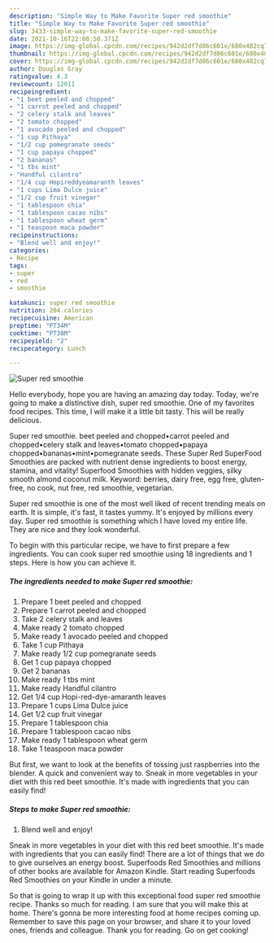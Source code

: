 ```yaml
---
description: "Simple Way to Make Favorite Super red smoothie"
title: "Simple Way to Make Favorite Super red smoothie"
slug: 3433-simple-way-to-make-favorite-super-red-smoothie
date: 2021-10-16T22:08:50.371Z
image: https://img-global.cpcdn.com/recipes/942d2df7d86c601e/680x482cq70/super-red-smoothie-recipe-main-photo.jpg
thumbnail: https://img-global.cpcdn.com/recipes/942d2df7d86c601e/680x482cq70/super-red-smoothie-recipe-main-photo.jpg
cover: https://img-global.cpcdn.com/recipes/942d2df7d86c601e/680x482cq70/super-red-smoothie-recipe-main-photo.jpg
author: Douglas Gray
ratingvalue: 4.3
reviewcount: 12011
recipeingredient:
- "1 beet peeled and chopped"
- "1 carrot peeled and chopped"
- "2 celery stalk and leaves"
- "2 tomato chopped"
- "1 avocado peeled and chopped"
- "1 cup Pithaya"
- "1/2 cup pomegranate seeds"
- "1 cup papaya chopped"
- "2 bananas"
- "1 tbs mint"
- "Handful cilantro"
- "1/4 cup Hopireddyeamaranth leaves"
- "1 cups Lima Dulce juice"
- "1/2 cup fruit vinegar"
- "1 tablespoon chia"
- "1 tablespoon cacao nibs"
- "1 tablespoon wheat germ"
- "1 teaspoon maca powder"
recipeinstructions:
- "Blend well and enjoy!"
categories:
- Recipe
tags:
- super
- red
- smoothie

katakunci: super red smoothie 
nutrition: 204 calories
recipecuisine: American
preptime: "PT34M"
cooktime: "PT38M"
recipeyield: "2"
recipecategory: Lunch

---
```



![Super red smoothie](https://img-global.cpcdn.com/recipes/942d2df7d86c601e/680x482cq70/super-red-smoothie-recipe-main-photo.jpg)

Hello everybody, hope you are having an amazing day today. Today, we're going to make a distinctive dish, super red smoothie. One of my favorites food recipes. This time, I will make it a little bit tasty. This will be really delicious.

Super red smoothie. beet peeled and chopped•carrot peeled and chopped•celery stalk and leaves•tomato chopped•papaya chopped•bananas•mint•pomegranate seeds. These Super Red SuperFood Smoothies are packed with nutrient dense ingredients to boost energy, stamina, and vitality! Superfood Smoothies with hidden veggies, silky smooth almond coconut milk. Keyword: berries, dairy free, egg free, gluten-free, no cook, nut free, red smoothie, vegetarian.

Super red smoothie is one of the most well liked of recent trending meals on earth. It is simple, it's fast, it tastes yummy. It's enjoyed by millions every day. Super red smoothie is something which I have loved my entire life. They are nice and they look wonderful.


To begin with this particular recipe, we have to first prepare a few ingredients. You can cook super red smoothie using 18 ingredients and 1 steps. Here is how you can achieve it.

<!--inarticleads1-->

##### The ingredients needed to make Super red smoothie:

1. Prepare 1 beet peeled and chopped
1. Prepare 1 carrot peeled and chopped
1. Take 2 celery stalk and leaves
1. Make ready 2 tomato chopped
1. Make ready 1 avocado peeled and chopped
1. Take 1 cup Pithaya
1. Make ready 1/2 cup pomegranate seeds
1. Get 1 cup papaya chopped
1. Get 2 bananas
1. Make ready 1 tbs mint
1. Make ready Handful cilantro
1. Get 1/4 cup Hopi-red-dye-amaranth leaves
1. Prepare 1 cups Lima Dulce juice
1. Get 1/2 cup fruit vinegar
1. Prepare 1 tablespoon chia
1. Prepare 1 tablespoon cacao nibs
1. Make ready 1 tablespoon wheat germ
1. Take 1 teaspoon maca powder


But first, we want to look at the benefits of tossing just raspberries into the blender. A quick and convenient way to. Sneak in more vegetables in your diet with this red beet smoothie. It&#39;s made with ingredients that you can easily find! 

<!--inarticleads2-->

##### Steps to make Super red smoothie:

1. Blend well and enjoy!


Sneak in more vegetables in your diet with this red beet smoothie. It&#39;s made with ingredients that you can easily find! There are a lot of things that we do to give ourselves an energy boost. Superfoods Red Smoothies and millions of other books are available for Amazon Kindle. Start reading Superfoods Red Smoothies on your Kindle in under a minute. 

So that is going to wrap it up with this exceptional food super red smoothie recipe. Thanks so much for reading. I am sure that you will make this at home. There's gonna be more interesting food at home recipes coming up. Remember to save this page on your browser, and share it to your loved ones, friends and colleague. Thank you for reading. Go on get cooking!
